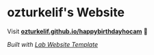 
# ozturkelif's Website

Visit **[ozturkelif.github.io/happybirthdayhocam](https://ozturkelif.github.io/happybirthdayhocam)** 🚀

_Built with [Lab Website Template](https://greene-lab.gitbook.io/lab-website-template-docs)_

